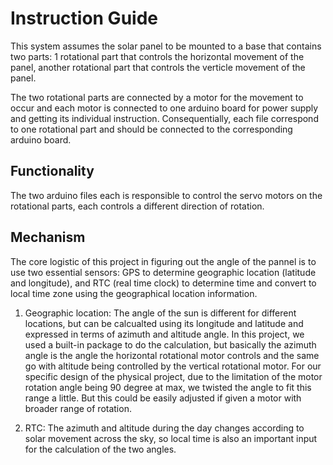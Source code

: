 # Instruction Guide
This system assumes the solar panel to be mounted to a base that contains two parts: 1 rotational part that controls the horizontal movement of the panel, another rotational part that controls the verticle movement of the panel. 

The two rotational parts are connected by a motor for the movement to occur and each motor is connected to one arduino board for power supply and getting its individual instruction. Consequentially, each file correspond to one rotational part and should be connected to the corresponding arduino board.

## Functionality
The two arduino files each is responsible to control the servo motors on the rotational parts, each controls a different direction of rotation.

## Mechanism
The core logistic of this project in figuring out the angle of the pannel is to use two essential sensors: GPS to determine geographic location (latitude and longitude), and RTC (real time clock) to determine time and convert to local time zone using the geographical location information.

1. Geographic location: The angle of the sun is different for different locations, but can be calcualted using its longitude and latitude and expressed in terms of azimuth and altitude angle. In this project, we used a built-in package to do the calculation, but basically the azimuth angle is the angle the horizontal rotational motor controls and the same go with altitude being controlled by the vertical rotational motor. For our specific design of the physical project, due to the limitation of the motor rotation angle being 90 degree at max, we twisted the angle to fit this range a little. But this could be easily adjusted if given a motor with broader range of rotation.

2. RTC: The azimuth and altitude during the day changes according to solar movement across the sky, so local time is also an important input for the calculation of the two angles. 
